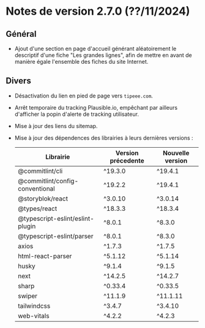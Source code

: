 # Notes de version 2.7.0 (??/11/2024)

## Général

- Ajout d'une section en page d'accueil générant aléatoirement le descriptif d'une fiche "Les grandes lignes", afin de mettre en avant de manière égale l'ensemble des fiches du site Internet.

## Divers

- Désactivation du lien en pied de page vers `tipeee.com`.
- Arrêt temporaire du tracking Plausible.io, empêchant par ailleurs d'afficher la popin d'alerte de tracking utilisateur.
- Mise à jour des liens du sitemap.
- Mise à jour des dépendences des librairies à leurs dernières versions :

  | Librairie                        | Version précedente | Nouvelle version |
  | -------------------------------- | ------------------ | ---------------- |
  | @commitlint/cli                  | ^19.3.0            | ^19.4.1          |
  | @commitlint/config-conventional  | ^19.2.2            | ^19.4.1          |
  | @storyblok/react                 | ^3.0.10            | ^3.0.14          |
  | @types/react                     | ^18.3.3            | ^18.3.4          |
  | @typescript-eslint/eslint-plugin | ^8.0.1             | ^8.3.0           |
  | @typescript-eslint/parser        | ^8.0.1             | ^8.3.0           |
  | axios                            | ^1.7.3             | ^1.7.5           |
  | html-react-parser                | ^5.1.12            | ^5.1.14          |
  | husky                            | ^9.1.4             | ^9.1.5           |
  | next                             | ^14.2.5            | ^14.2.7          |
  | sharp                            | ^0.33.4            | ^0.33.5          |
  | swiper                           | ^11.1.9            | ^11.1.11         |
  | tailwindcss                      | ^3.4.7             | ^3.4.10          |
  | web-vitals                       | ^4.2.2             | ^4.2.3           |
